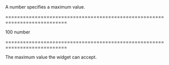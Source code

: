 <!--**
/*-------------------------------------------
    Auto-generated file. Do not modify.
-------------------------------------------

**-->
<!--d-->A number specifies a maximum value.<!--/d-->
===========================================================================
<!--default-->100<!--/default-->
<!--type-->number<!--/type-->
===========================================================================

<!--shortDescription-->
The maximum value the widget can accept.
<!--/shortDescription-->

<!--fullDescription-->

<!--/fullDescription-->